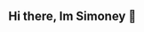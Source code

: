 ## Hi there, Im Simoney 👋

<!--
**simocortes/simocortes** is a ✨ _special_ ✨ repository because its `README.md` (this file) appears on your GitHub profile.

## Encuentrame en :

![GitHub Followers](https://img.shields.io/github/stars/simocortes?style=social)
 Soy Ingeniero Industrial y desarrollador fullstack 
- 🔭 I’m currently working on ...
- 🌱 I’m currently learning ...
- 👯 I’m looking to collaborate on ...
- 🤔 I’m looking for help with ...
- 💬 Ask me about ...
- 📫 How to reach me: ...
- 😄 Pronouns: ...
- ⚡ Fun fact: ...
-->
